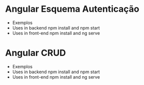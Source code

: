 


# Angular Esquema Autenticação

- Exemplos
- Uses in backend npm install and npm start
- Uses in front-end npm install and ng serve





# Angular CRUD

- Exemplos
- Uses in backend npm install and npm start
- Uses in front-end npm install and ng serve


